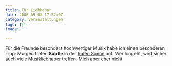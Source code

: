 ```yaml
---
title: Für Liebhaber
date: 2006-05-08 17:52:07
category: Veranstaltungen
tags: []
image: ''

---
```


Für die Freunde besonders hochwertiger Musik habe ich einen besonderen Tipp: Morgen treten **Subtle** in der [Roten Sonne](http://www.munig.com/party/termin607957.html) auf. Wer hingeht, wird sicher auch viele Musikliebhaber treffen. Mich aber eher nicht.
